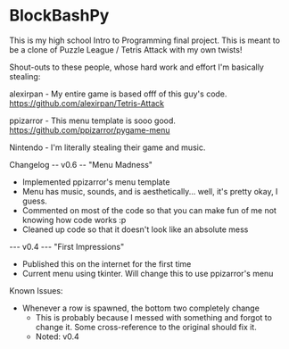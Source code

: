 # BlockBashPy

This is my high school Intro to Programming final project.
This is meant to be a clone of Puzzle League / Tetris Attack with my own twists!

Shout-outs to these people, whose hard work and effort I'm basically stealing:

alexirpan - My entire game is based offf of this guy's code.
https://github.com/alexirpan/Tetris-Attack

ppizarror - This menu template is sooo good.
https://github.com/ppizarror/pygame-menu

Nintendo - I'm literally stealing their game and music.

Changelog
-- v0.6 -- "Menu Madness"
- Implemented ppizarror's menu template
- Menu has music, sounds, and is aesthetically... well, it's pretty okay, I guess.
- Commented on most of the code so that you can make fun of me not knowing how code works :p
- Cleaned up code so that it doesn't look like an absolute mess

--- v0.4 --- "First Impressions"
- Published this on the internet for the first time
- Current menu using tkinter. Will change this to use ppizarror's menu

Known Issues:
- Whenever a row is spawned, the bottom two completely change
	+ This is probably because I messed with something and forgot to change it. Some cross-reference to the original should fix it.
	+ Noted: v0.4

